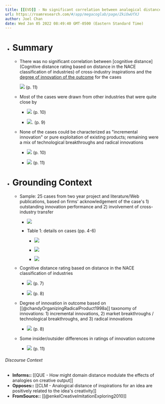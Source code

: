 ```yaml
---
title: [[EVD]] - No significant correlation between analogical distance of cross-industry inspirations and degree of innovation outcome (incremental, market or breakthrough, and radical) - [[@enkelCreativeImitationExploring2010]]
url: https://roamresearch.com/#/app/megacoglab/page/ZkiOwUfXJ
author: Joel Chan
date: Wed Jan 05 2022 08:49:40 GMT-0500 (Eastern Standard Time)
---
```


- # Summary

    - There was no significant correlation between [cognitive distance](Cognitive distance rating based on distance in the NACE classification of industries) of cross-industry inspirations and the [degree of innovation of the outcome](((axR0J0Bqr))) for the cases

        ![](https://firebasestorage.googleapis.com/v0/b/firescript-577a2.appspot.com/o/imgs%2Fapp%2Fmegacoglab%2FUTpRbkXhrJ.png?alt=media&token=b8578a23-f595-443c-a9f4-86d71588e94e) (p. 11)

    - Most of the cases were drawn from other industries that were quite close by

        - ![](https://firebasestorage.googleapis.com/v0/b/firescript-577a2.appspot.com/o/imgs%2Fapp%2Fmegacoglab%2F7ITPcDUyLC.png?alt=media&token=88a132a1-725d-4403-bd98-ec3d7ff3602b) (p. 10)

        - ![](https://firebasestorage.googleapis.com/v0/b/firescript-577a2.appspot.com/o/imgs%2Fapp%2Fmegacoglab%2FdVyKK7bcEL.png?alt=media&token=de4a04a8-fba5-47c5-8710-cc91b38f69b1). (p. 9)

    - None of the cases could be characterized as "incremental innovation" or pure exploitation of existing products; remaining were a mix of technological breakthroughs and radical innovations

        - ![](https://firebasestorage.googleapis.com/v0/b/firescript-577a2.appspot.com/o/imgs%2Fapp%2Fmegacoglab%2F6B8kxyt9bt.png?alt=media&token=62d8e2f3-e025-4f82-9661-fe7c6efc8e12) (p. 10)

        - ![](https://firebasestorage.googleapis.com/v0/b/firescript-577a2.appspot.com/o/imgs%2Fapp%2Fmegacoglab%2FhioOG7w-Gi.png?alt=media&token=624bfa9c-bf20-4f4c-90f5-d8d0c353edea) (p. 11)
- # Grounding Context

    - Sample: 25 cases from two year project and literature/Web publications, based on firms' acknowledgement of the case's 1) outstanding innovation performance and 2) involvement of cross-industry transfer

        - ![](https://firebasestorage.googleapis.com/v0/b/firescript-577a2.appspot.com/o/imgs%2Fapp%2Fmegacoglab%2FS1OWsMFnBp.png?alt=media&token=74e0e905-c179-45da-aee8-dba322f81aa6)

        - Table 1: details on cases (pp. 4-6)

            - ![](https://firebasestorage.googleapis.com/v0/b/firescript-577a2.appspot.com/o/imgs%2Fapp%2Fmegacoglab%2FOg8sOljNzS.png?alt=media&token=9ba4e147-e7a4-48d8-ba4b-34d04a493932)

            - ![](https://firebasestorage.googleapis.com/v0/b/firescript-577a2.appspot.com/o/imgs%2Fapp%2Fmegacoglab%2FVxaBQzuOy0.png?alt=media&token=7d8355e4-0fbd-43ec-8b98-5eba786856dc)

            - ![](https://firebasestorage.googleapis.com/v0/b/firescript-577a2.appspot.com/o/imgs%2Fapp%2Fmegacoglab%2Fga8FTUgYA0.png?alt=media&token=48401107-fb69-4a7b-ae6b-3d88f0adc271)

    - Cognitive distance rating based on distance in the NACE classification of industries

        - ![](https://firebasestorage.googleapis.com/v0/b/firescript-577a2.appspot.com/o/imgs%2Fapp%2Fmegacoglab%2FDTsA54UFMw.png?alt=media&token=1d888dbc-3039-45dd-bb2a-9b452d50b07e) (p. 7)

        - ![](https://firebasestorage.googleapis.com/v0/b/firescript-577a2.appspot.com/o/imgs%2Fapp%2Fmegacoglab%2FCnOnnndHob.png?alt=media&token=b73d8e8a-014e-40a7-94a4-8341d2acf536) (p. 8)

    - Degree of innovation in outcome based on [[@chandyOrganizingRadicalProduct1998a]] taxonomy of innovations: 1) incremental innovations, 2) market breakthroughs / technological breakthroughs, and 3) radical innovations

        - ![](https://firebasestorage.googleapis.com/v0/b/firescript-577a2.appspot.com/o/imgs%2Fapp%2Fmegacoglab%2FQ7bbPQiqdJ.png?alt=media&token=0f3f48e1-ce4b-4680-a5da-9a5d1fa81acc) (p. 8)

    - Some insider/outsider differences in ratings of innovation outcome

        - ![](https://firebasestorage.googleapis.com/v0/b/firescript-577a2.appspot.com/o/imgs%2Fapp%2Fmegacoglab%2FvEXqoGI8oc.png?alt=media&token=f744fae4-d773-44c0-ac07-9a3499101f7e) (p. 11)

###### Discourse Context

- **Informs::** [[QUE - How might domain distance modulate the effects of analogies on creative output]]
- **Opposes::** [[CLM - Analogical distance of inspirations for an idea are positively related to the idea's creativity]]
- **FromSource::** [[@enkelCreativeImitationExploring2010]]
